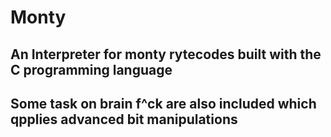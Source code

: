 # Monty

## An Interpreter for monty rytecodes built with the C programming language

## Some task on brain f^ck are also included which qpplies advanced bit manipulations
